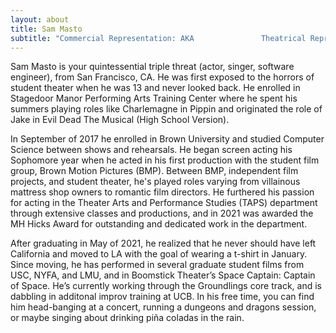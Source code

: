 ```yaml
---
layout: about
title: Sam Masto
subtitle: "Commercial Representation: AKA               Theatrical Representation: Seeking Rep"
---
```


Sam Masto is your quintessential triple threat (actor, singer, software engineer), from San Francisco, CA. He was first exposed to the horrors of student theater when he was 13 and never looked back. He enrolled in Stagedoor Manor Performing Arts Training Center where he spent his summers playing roles like Charlemagne in Pippin and originated the role of Jake in Evil Dead The Musical (High School Version).

In September of 2017 he enrolled in Brown University and studied Computer Science between shows and rehearsals. He began screen acting his Sophomore year when he acted in his first production with the student film group, Brown Motion Pictures (BMP). Between BMP, independent film projects, and student theater, he's played roles varying from villainous mattress shop owners to romantic film directors. He furthered his passion for acting in the Theater Arts and Performance Studies (TAPS) department through extensive classes and productions, and in 2021 was awarded the MH Hicks Award for outstanding and dedicated work in the department.

After graduating in May of 2021, he realized that he never should have left California and moved to LA with the goal of wearing a t-shirt in January. Since moving, he has performed in several graduate student films from USC, NYFA, and LMU, and in Boomstick Theater’s Space Captain: Captain of Space. He’s currently working through the Groundlings core track, and is dabbling in additonal improv training at UCB. In his free time, you can find him head-banging at a concert, running a dungeons and dragons session, or maybe singing about drinking piña coladas in the rain.
